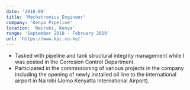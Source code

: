 ```yaml
---
date: '2018-09'
title: 'Mechatronics Engineer'
company: 'Kenya Pipeline'
location: 'Nairobi, Kenya'
range: 'September 2018 - February 2019'
url: 'https://www.kpc.co.ke/'
---
```


- Tasked with pipeline and tank structural integrity management while I was posted in the Corrosion Control Department.
- Participated in the commissioning of various projects in the company including the opening of newly installed oil line to the international airport in Nairobi (Jomo Kenyatta International Airport).
